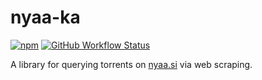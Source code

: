 # nyaa-ka

[![npm](https://img.shields.io/npm/v/nyaa-ka?color=1)](https://www.npmjs.com/package/nyaa-ka) [![GitHub Workflow Status](https://img.shields.io/github/workflow/status/aelexe/nyaa-ka/Node.js%20CI)](https://github.com/Aelexe/nyaa-ka/blob/master/.github/workflows/test.yaml)

A library for querying torrents on [nyaa.si](https://nyaa.si/) via web scraping.
